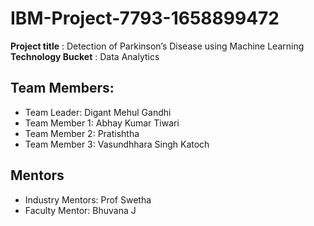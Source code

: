# IBM-Project-7793-1658899472
**Project title** : Detection of Parkinson’s Disease using Machine Learning <br>
**Technology Bucket** : Data Analytics

## Team Members:
- Team Leader: Digant Mehul Gandhi
- Team Member 1: Abhay Kumar Tiwari
- Team Member 2: Pratishtha
- Team Member 3: Vasundhhara Singh Katoch

## Mentors
- Industry Mentors: Prof Swetha
- Faculty Mentor: Bhuvana J
